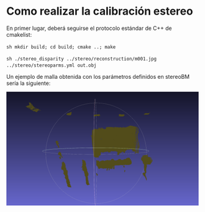 # Como realizar la calibración estereo

En primer lugar, deberá seguirse el protocolo estándar de C++ de cmakelist: 

``sh
mkdir build; cd build; cmake ..; make
``

``sh
./stereo_disparity ../stereo/reconstruction/m001.jpg ../stereo/stereoparms.yml out.obj
``

Un ejemplo de malla obtenida con los parámetros definidos en stereoBM sería la siguiente:

![Captura de salida](static/final_mesh.png)